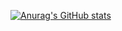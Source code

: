 [![Anurag's GitHub stats](https://github-readme-stats.vercel.app/api?username=dllobuz&show_icons=true&theme=radical)](https://github.com/anuraghazra/github-readme-stats)
